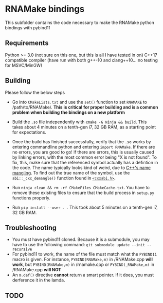 # RNAMake bindings
This subfolder contains the code necessary to make the RNAMake python bindings with pybind11

## Requirements
Python >= 3.0 (not sure on this one, but this is all I have tested in on)
C++17 compatible compiler (have run with both g++-10 and clang++10... no testing for MSVC/MinGW)

## Building
Please follow the below steps

+ Go into `CMakeLists.txt` and use the `set()` function to set `RNAMAKE` to /path/to/RNAMake/. **This is critical for proper building and is a common problem when building the bindings on a new platform**

+ Build the `.so` file independently with `cmake -G Ninja && build`. This takes about 4 minutes on a tenth-gen i7, 32 GB RAM, as a starting point for expectations.

+ Once the build has finished successfully, verify that the `.so` works by entering commandline python and entering `import RNAMake`. If there are no errors, you are good to go! If there are errors, this is usually caused by linking errors, with the most common error being "X is not found". To fix, this, make sure that the referenced symbol actually has a defintion in the code. The name typically looks kind of weird, due to [C++'s name mangling](https://en.wikipedia.org/wiki/Name_mangling). To find out the true name of the symbol, use the `abi::_cxx_demangle()` function found in [`<cxxabi.h>`](https://gcc.gnu.org/onlinedocs/libstdc++/manual/ext_demangling.html).

+ Run `ninja clean && rm -rf CMakeFiles CMakeCache.txt`. You have to remove these existing files to ensure that the build process in `setup.py` functions properly.

+ Run `pip install --user . `. This took about 5 minutes on a tenth-gen i7, 32 GB RAM.

## Troubleshooting
+ You must have pybind11 cloned. Because it is a submodule, you may have to use the following command: `git submodule update --init --recursive`
+ For pybind11 to work, the name of the file must match what the `PYBIND11` macro is given. For instance, 
`PYBIND(RNAMake,m)` in /RNAMake.cpp **will work**,
but `PYBIND(RNAMake,m)` in /rnamake.cpp or `PYBIND(_RNAMake,m)` in /RNAMake.cpp **will NOT**
+ An `m.def()` directive **cannot** return a smart pointer. If it does, you must derference it in the lamda. 
## TODO
